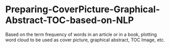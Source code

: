 # Preparing-CoverPicture-Graphical-Abstract-TOC-based-on-NLP
Based on the term frequency of words in an  article or in a book, plotting word cloud to be used as cover picture, graphical abstract, TOC Image, etc.
